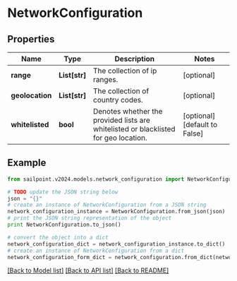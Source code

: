 # NetworkConfiguration


## Properties

Name | Type | Description | Notes
------------ | ------------- | ------------- | -------------
**range** | **List[str]** | The collection of ip ranges. | [optional] 
**geolocation** | **List[str]** | The collection of country codes. | [optional] 
**whitelisted** | **bool** | Denotes whether the provided lists are whitelisted or blacklisted for geo location. | [optional] [default to False]

## Example

```python
from sailpoint.v2024.models.network_configuration import NetworkConfiguration

# TODO update the JSON string below
json = "{}"
# create an instance of NetworkConfiguration from a JSON string
network_configuration_instance = NetworkConfiguration.from_json(json)
# print the JSON string representation of the object
print NetworkConfiguration.to_json()

# convert the object into a dict
network_configuration_dict = network_configuration_instance.to_dict()
# create an instance of NetworkConfiguration from a dict
network_configuration_form_dict = network_configuration.from_dict(network_configuration_dict)
```
[[Back to Model list]](../README.md#documentation-for-models) [[Back to API list]](../README.md#documentation-for-api-endpoints) [[Back to README]](../README.md)


